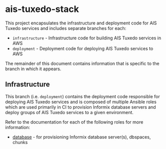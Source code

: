 # ais-tuxedo-stack

This project encapsulates the infrastructure and deployment code for AIS Tuxedo services and includes separate branches for each:

* `infrastructure` - Infrastructure code for building AIS Tuxedo services in AWS
* `deployment` - Deployment code for deploying AIS Tuxedo services to AWS

The remainder of this document contains information that is specific to the branch in which it appears.

## Infrastructure

This branch (i.e. `deployment`) contains the deployment code responsible for deploying AIS Tuxedo services and is composed of multiple Ansible roles which are used primarily in CI to provision Informix database servers and deploy groups of AIS Tuxedo services to a given environment.

Refer to the documentation for each of the following roles for more information:

* [database](roles/database/README.md) - for provisioning Informix database server(s), dbspaces, chunks
